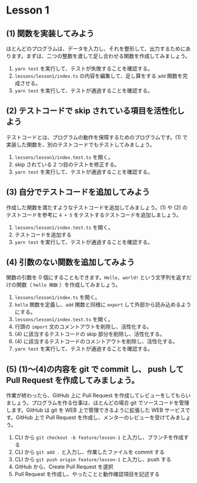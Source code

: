 # Lesson 1

## (1) 関数を実装してみよう

ほとんどのプログラムは、データを入力し、それを整形して、出力するためにあります。まずは、二つの整数を渡して足し合わせる関数を作成してみましょう。

1. `yarn test` を実行して、テストが失敗することを確認する。
1. `lessons/lesson1/index.ts` の内容を編集して、足し算をする `add` 関数を完成させる。
1. `yarn test` を実行して、テストが通過することを確認する。

## (2) テストコードで skip されている項目を活性化しよう

テストコードとは、プログラムの動作を保障するためのプログラムです。(1) で実装した関数を、別のテストコードでもテストしてみましょう。

1. `lessons/lesson1/index.test.ts` を開く。
1. skip されている 2 つ目のテストを修正する。
1. `yarn test` を実行して、テストが通過することを確認する。

## (3) 自分でテストコードを追加してみよう

作成した関数を満たすようなテストコードを追加してみましょう。(1) や (2) のテストコードを参考に `4 + 5` をテストするテストコードを追加しましょう。

1. `lessons/lesson1/index.test.ts` を開く。
1. テストコードを追加する
1. `yarn test` を実行して、テストが通過することを確認する。

## (4) 引数のない関数を追加してみよう

関数の引数を 0 個にすることもできます。`Hello, world!` という文字列を返すだけの関数（ `hello 関数` ）を作成してみましょう。

1. `lessons/lesson1/index.ts` を開く。
1. `hello` 関数を定義し、`add` 関数と同様に `export` して外部から読み込めるようにする。
1. `lessons/lesson1/index.test.ts` を開く。
1. 行頭の `import` 文のコメントアウトを削除し、活性化する。
1. (4) に該当するテストコードの skip 部分を削除し、活性化する。
1. (4) に該当するテストコードのコメントアウトを削除し、活性化する。
1. `yarn test` を実行して、テストが通過することを確認する。

## (5) (1)〜(4)の内容を git で commit し、 push して Pull Request を作成してみましょう。

作業が終わったら、GitHub 上に Pull Request を作成してレビューをしてもらいましょう。プログラムを作る仕事は、ほとんどの場合 git でソースコードを管理します。GitHub は git を WEB 上で管理できるように拡張した WEB サービスです。GitHub 上で Pull Request を作成し、メンターのレビューを受けてみましょう。

1. CLI から `git checkout -b feature/lesson-1` と入力し、ブランチを作成する
1. CLI から `git add .` と入力し、作業したファイルを commit する
1. CLI から `git push origin feature/lesson-1` と入力し、push する
1. GitHub から、Create Pull Request を選択
1. Pull Request を作成し、やったことと動作確認項目を記述する
